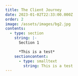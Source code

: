 ```yaml
---
title: The Client Journey
date: 2023-01-02T22:33:00.000Z
order: 2
image: /assets/images/bg2.jpg
contents:
  - type: section
    string: |-
      Section 1

      *This is a test*
    sectioncontent:
      - type: smalltext
        string: This is a test
---
```

